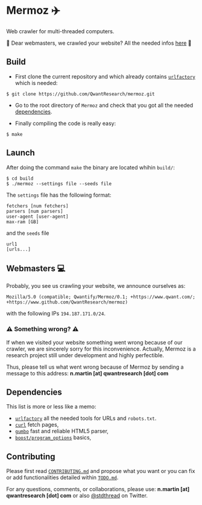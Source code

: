 # Mermoz :airplane:
Web crawler for multi-threaded computers.

:loudspeaker: Dear webmasters, we crawled your website? All the needed infos
[here](#webmasters-computer) :loudspeaker:

## Build
- First clone the current repository and which already contains
[`urlfactory`](https://www.github.com/QwantResearch/urlfactory) which is needed:
```
$ git clone https://github.com/QwantResearch/mermoz.git
```

- Go to the root directory of `Mermoz` and check that you got all the needed
[dependencies](#dependencies).

- Finally compiling the code is really easy:
```
$ make
```

## Launch
After doing the command `make` the binary are located whihin `build/`:
```
$ cd build
$ ./mermoz --settings file --seeds file
```

The `settings` file has the following format:
```
fetchers [num fetchers]
parsers [num parsers]
user-agent [user-agent]
max-ram [GB]
```
and the `seeds` file
```
url1
[urls...]
```

## Webmasters :computer:
Probably, you see us crawling your website, we announce ourselves as:
```
Mozilla/5.0 (compatible; Qwantify/Mermoz/0.1; +https://www.qwant.com/; +https://www.github.com/QwantResearch/mermoz)
```
with the following IPs `194.187.171.0/24`.

### :warning: Something wrong? :warning:
If when we visited your website something went wrong because of our crawler, we are sincerely sorry for
this inconvenience.
Actually, Mermoz is a research project still under development and highly perfectible. 

Thus, please tell us what went wrong because of Mermoz by sending a message to this address:
**n.martin [at] qwantresearch [dot] com**

## Dependencies
This list is more or less like a memo:
- [`urlfactory`](https://www.github.com/QwantResearch/urlfactory) all the needed tools for
  URLs and `robots.txt`.
- [`curl`](https://github.com/curl/curl) fetch pages,
- [`gumbo`](https://github.com/google/gumbo-parser) fast and reliable HTML5 parser,
- [`boost/program_options`](https://www.boost.org/doc/libs/1_67_0/doc/html/program_options.html) basics,

## Contributing
Please first read [`CONTRIBUTING.md`](CONTRIBUTING.md) and propose what you want or you can fix or add functionalities detailed
within [`TODO.md`](TODO.md).

For any questions, comments, or collaborations, please use: **n.martin [at] qwantresearch [dot] com** or also [@stdthread](https://www.twitter.com/stdthread) on Twitter.
